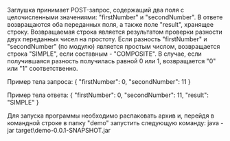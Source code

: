 Заглушка принимает POST-запрос, содержащий два поля с целочисленными значениями: "firstNumber" и "secondNumber". 
В ответе возвращаются оба переданных поля, а также поле "result", хранящее строку.
Возвращаемая строка является результатом проверки разности двух переданных чисел на простоту. 
Если разность "firstNumber" и "secondNumber" (по модулю) является простым числом, возвращается строка "SIMPLE", если составным - "COMPOSITE". В случае, если получившаяся разность получилась равной 0 или 1, возвращается "0" или "1" соответственно.

Пример тела запроса:
{
    "firstNumber": 0,
    "secondNumber": 11
}

Пример тела ответа:
{
    "firstNumber": 0,
    "secondNumber": 11,
    "result": "SIMPLE"
}

Для запуска программы необходимо распаковать архив и, перейдя в командной строке в папку "demo" запустить следующую команду:
java -jar target\demo-0.0.1-SNAPSHOT.jar
